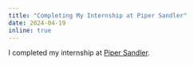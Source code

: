 ```yaml
---
title: "Completing My Internship at Piper Sandler"
date: 2024-04-19
inline: true
---
```


I completed my internship at [Piper Sandler](https://www.pipersandler.com/).
